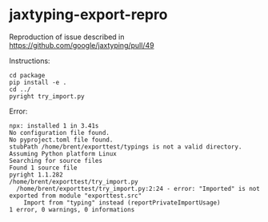# jaxtyping-export-repro

Reproduction of issue described in https://github.com/google/jaxtyping/pull/49

Instructions:
```
cd package
pip install -e .
cd ../
pyright try_import.py
```

Error:
```
npx: installed 1 in 3.41s
No configuration file found.
No pyproject.toml file found.
stubPath /home/brent/exporttest/typings is not a valid directory.
Assuming Python platform Linux
Searching for source files
Found 1 source file
pyright 1.1.282
/home/brent/exporttest/try_import.py
  /home/brent/exporttest/try_import.py:2:24 - error: "Imported" is not exported from module "exporttest.src"
    Import from "typing" instead (reportPrivateImportUsage)
1 error, 0 warnings, 0 informations 
```
